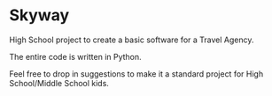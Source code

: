 # Skyway

High School project to create a basic software for a Travel Agency.

The entire code is written in Python.

Feel free to drop in suggestions to make it a standard project for High School/Middle School kids.
